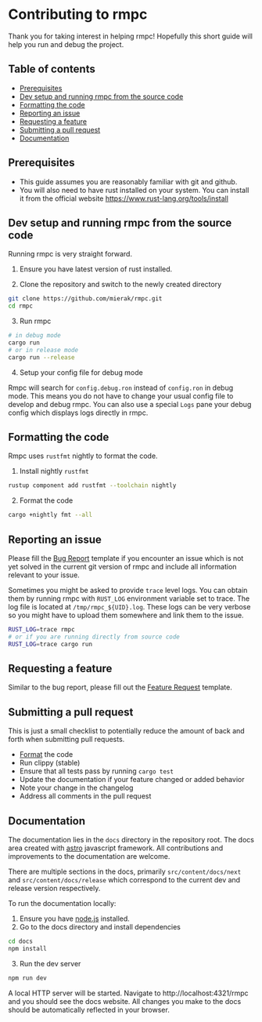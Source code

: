 # Contributing to rmpc

Thank you for taking interest in helping rmpc! Hopefully this short guide will help you run and 
debug the project.

## Table of contents

* [Prerequisites](#prerequisites)
* [Dev setup and running rmpc from the source code](#dev-setup-and-running-rmpc-from-the-source-code)
* [Formatting the code](#formatting-the-code)
* [Reporting an issue](#reporting-an-issue)
* [Requesting a feature](#requesting-a-feature)
* [Submitting a pull request](#submitting-a-pull-request)
* [Documentation](#documentation)

## Prerequisites

* This guide assumes you are reasonably familiar with git and github.
* You will also need to have rust installed on your system. You can install it from the official 
website https://www.rust-lang.org/tools/install

## Dev setup and running rmpc from the source code

Running rmpc is very straight forward.

1. Ensure you have latest version of rust installed.

2. Clone the repository and switch to the newly created directory
```bash
git clone https://github.com/mierak/rmpc.git
cd rmpc
```

3. Run rmpc 
```bash
# in debug mode
cargo run
# or in release mode
cargo run --release
```

4. Setup your config file for debug mode

Rmpc will search for `config.debug.ron` instead of `config.ron` in debug mode. This means you do 
not have to change your usual config file to develop and debug rmpc.
You can also use a special `Logs` pane your debug config which displays logs directly in rmpc.

## Formatting the code

Rmpc uses `rustfmt` nightly to format the code.
1. Install nightly `rustfmt`
```bash
rustup component add rustfmt --toolchain nightly
```
2. Format the code
```bash
cargo +nightly fmt --all
```

## Reporting an issue

Please fill the [Bug Report](https://github.com/mierak/rmpc/issues/new?template=bug.yml) template
if you encounter an issue which is not yet solved in the current git version of rmpc and include
all information relevant to your issue.

Sometimes you might be asked to provide `trace` level logs. You can obtain them by running rmpc
with `RUST_LOG` environment variable set to trace. The log file is located at `/tmp/rmpc_${UID}.log`.
These logs can be very verbose so you might have to upload them somewhere and link them to the issue.
```bash
RUST_LOG=trace rmpc
# or if you are running directly from source code
RUST_LOG=trace cargo run
```

## Requesting a feature

Similar to the bug report, please fill out the [Feature Request](https://github.com/mierak/rmpc/issues/new?template=feature.yml)
template.

## Submitting a pull request

This is just a small checklist to potentially reduce the amount of back and forth when submitting
pull requests.

* [Format](#formatting-the-code) the code
* Run clippy (stable)
* Ensure that all tests pass by running `cargo test`
* Update the documentation if your feature changed or added behavior
* Note your change in the changelog 
* Address all comments in the pull request

## Documentation

The documentation lies in the `docs` directory in the repository root. The docs area created with
[astro](https://astro.build/) javascript framework. All contributions and improvements to the
documentation are welcome.

There are multiple sections in the docs, primarily `src/content/docs/next` and `src/content/docs/release`
which correspond to the current dev and release version respectively.

To run the documentation locally:

1. Ensure you have [node.js](https://nodejs.org/en) installed.
2. Go to the docs directory and install dependencies
```bash
cd docs
npm install
```
3. Run the dev server
```bash
npm run dev
```

A local HTTP server will be started. Navigate to http://localhost:4321/rmpc and you should see the
docs website. All changes you make to the docs should be automatically reflected in your browser.

